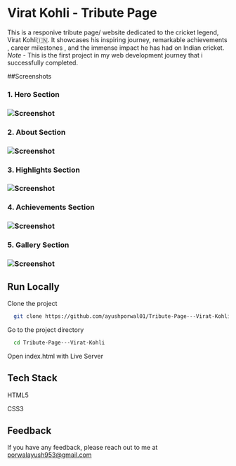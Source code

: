 # Virat Kohli - Tribute Page

This is a responive tribute page/ website dedicated to the cricket legend, Virat Kohli🇮🇳. It showcases his inspiring journey, remarkable achievements , career milestones , and the immense impact he has had on Indian cricket.
*Note* - This is the first project in my web development journey that i successfully completed.

##Screenshots

<h3>1. Hero Section<h3>
  
![Screenshot](https://i.imgur.com/yCEyvrr.png)
<br>

<h3>2. About Section<h3>
  
![Screenshot](https://imgur.com/a/zDJq9KQ)

<h3>3. Highlights Section<h3>
  
![Screenshot](https://imgur.com/a/8wwvtmT)

<h3>4. Achievements Section<h3>
  
![Screenshot](https://imgur.com/qVHdFyZ)

<h3>5. Gallery Section<h3>
  
![Screenshot](https://imgur.com/YiG6P3F)


## Run Locally

Clone the project

```bash
  git clone https://github.com/ayushporwal01/Tribute-Page---Virat-Kohli.git
```

Go to the project directory

```bash
  cd Tribute-Page---Virat-Kohli
```

Open index.html with Live Server

## Tech Stack

HTML5

CSS3

## Feedback

If you have any feedback, please reach out to me at porwalayush953@gmail.com



